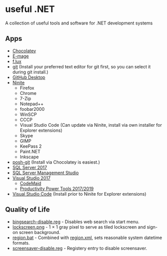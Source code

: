 # useful .NET
A collection of useful tools and software for .NET development systems

## Apps

* [Chocolatey](https://chocolatey.org/)
* [E-mage](https://emage.js.org/)
* [f.lux](https://justgetflux.com/)
* [git](https://git-scm.com/) (Install your preferred text editor for git first, so you can select it during git install.)
* [GitHub Desktop](https://desktop.github.com/)
* [Ninite](https://ninite.com/)
  * Firefox
  * Chrome
  * 7-Zip
  * Notepad++
  * foobar2000
  * WinSCP
  * CCCP
  * Visual Studio Code (Can update via Ninite, install via own installer for Explorer extensions)
  * Skype
  * GIMP
  * KeePass 2
  * Paint.NET
  * Inkscape
* [posh-git](https://github.com/dahlbyk/posh-git) (Install via Chocolatey is easiest.)
* [SQL Server 2017](https://my.visualstudio.com/downloads)
* [SQL Server Management Studio](https://docs.microsoft.com/en-us/sql/ssms/sql-server-management-studio-ssms)
* [Visual Studio 2017](https://visualstudio.microsoft.com/)
  * [CodeMaid](https://marketplace.visualstudio.com/items?itemName=SteveCadwallader.CodeMaid)
  * [Productivity Power Tools 2017/2019](https://marketplace.visualstudio.com/items?itemName=VisualStudioPlatformTeam.ProductivityPowerPack2017)
* [Visual Studio Code](https://code.visualstudio.com/) (Install prior to Ninite for Explorer extensions)

## Quality of Life
* [bingsearch-disable.reg](resources/bingsearch-disable.reg) - Disables web search via start menu.
* [lockscreen.png](resources/lockscreen.png) - 1 × 1 gray pixel to serve as tiled lockscreen and sign-on screen background.
* [region.bat](resources/region.bat) - Combined with [region.xml](region.xml), sets reasonable system datetime formats.
* [screensaver-disable.reg](resources/screensaver-disable.reg) - Registery entry to disable screensaver.
